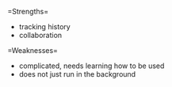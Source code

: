 =Strengths=
* tracking history 
* collaboration

=Weaknesses=
* complicated, needs learning how to be used 
* does not just run in the background
